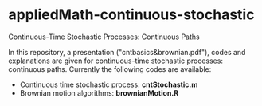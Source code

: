 # appliedMath-continuous-stochastic
  Continuous-Time Stochastic Processes: Continuous Paths

In this repository, a presentation ("cntbasics&brownian.pdf"), codes and explanations are given for continuous-time stochastic processes: continuous paths. Currently the following codes are available:

- Continuous time stochastic process: **cntStochastic.m**
- Brownian motion algorithms: **brownianMotion.R**
